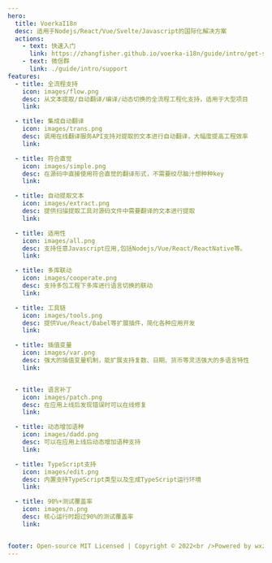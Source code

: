 ```yaml
---
hero:
  title: VoerkaI18n
  desc: 适用于Nodejs/React/Vue/Svelte/Javascript的国际化解决方案
  actions:
    - text: 快速入门
      link: https://zhangfisher.github.io/voerka-i18n/guide/intro/get-started 
    - text: 微信群 
      link: ./guide/intro/support       
features:
  - title: 全流程支持
    icon: images/flow.png
    desc: 从文本提取/自动翻译/编译/动态切换的全流程工程化支持，适用于大型项目
    link:  

  - title: 集成自动翻译
    icon: images/trans.png
    desc: 调用在线翻译服务API支持对提取的文本进行自动翻译，大幅度提高工程效率
    link:  

  - title: 符合直觉
    icon: images/simple.png
    desc: 在源码中直接使用符合直觉的翻译形式，不需要绞尽脑汁想种种key
    link:  

  - title: 自动提取文本
    icon: images/extract.png
    desc: 提供扫描提取工具对源码文件中需要翻译的文本进行提取
    link: 

  - title: 适用性
    icon: images/all.png
    desc: 支持任意Javascript应用,包括Nodejs/Vue/React/ReactNative等。
    link: 

  - title: 多库联动
    icon: images/cooperate.png
    desc: 支持多包工程下多库进行语言切换的联动
    link:  

  - title: 工具链
    icon: images/tools.png
    desc: 提供Vue/React/Babel等扩展插件，简化各种应用开发
    link: 

  - title: 插值变量
    icon: images/var.png
    desc: 强大的插值变量机制，能扩展支持复数、日期、货币等灵活强大的多语言特性
    link: 


  - title: 语言补丁
    icon: images/patch.png
    desc: 在应用上线后发现错误时可以在线修复
    link: 

  - title: 动态增加语种
    icon: images/dadd.png
    desc: 可以在应用上线后动态增加语种支持
    link:  

  - title: TypeScript支持
    icon: images/edit.png
    desc: 内置支持TypeScript类型以及生成TypeScript运行环境
    link: 

  - title: 90%+测试覆盖率
    icon: images/n.png
    desc: 核心运行时超过90%的测试覆盖率
    link: 


footer: Open-source MIT Licensed | Copyright © 2022<br />Powered by wxzhang
---
```


 